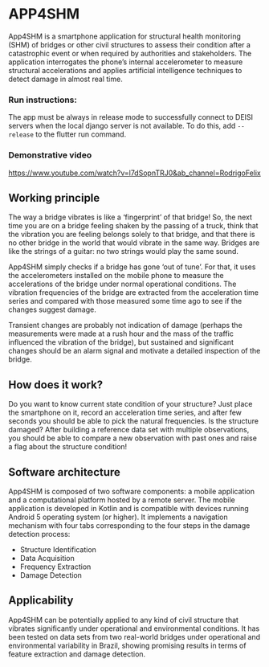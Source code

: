 # APP4SHM

App4SHM is a smartphone application for structural health monitoring (SHM) of bridges or other civil structures to assess their condition after a catastrophic event or when required by authorities and stakeholders. The application interrogates the phone’s internal accelerometer to measure structural accelerations and applies artificial intelligence techniques to detect damage in almost real time.

### Run instructions:
The app must be always in release mode to successfully connect to DEISI servers when the local django server is not available. To do this, add `--release` to the flutter run command.

### Demonstrative video
https://www.youtube.com/watch?v=l7dSopnTRJ0&ab_channel=RodrigoFelix

## Working principle
The way a bridge vibrates is like a ‘fingerprint’ of that bridge! So, the next time you are on a bridge feeling shaken by the passing of a truck, think that the vibration you are feeling belongs solely to that bridge, and that there is no other bridge in the world that would vibrate in the same way. Bridges are like the strings of a guitar: no two strings would play the same sound.

App4SHM simply checks if a bridge has gone ‘out of tune’. For that, it uses the accelerometers installed on the mobile phone to measure the accelerations of the bridge under normal operational conditions. The vibration frequencies of the bridge are extracted from the acceleration time series and compared with those measured some time ago to see if the changes suggest damage.

Transient changes are probably not indication of damage (perhaps the measurements were made at a rush hour and the mass of the traffic influenced the vibration of the bridge), but sustained and significant changes should be an alarm signal and motivate a detailed inspection of the bridge.

## How does it work?
Do you want to know current state condition of your structure? Just place the smartphone on it, record an acceleration time series, and after few seconds you should be able to pick the natural frequencies. Is the structure damaged? After building a reference data set with multiple observations, you should be able to compare a new observation with past ones and raise a flag about the structure condition!

## Software architecture
App4SHM is composed of two software components: a mobile application and a computational platform hosted by a remote server. The mobile application is developed in Kotlin and is compatible with devices running Android 5 operating system (or higher). It implements a navigation mechanism with four tabs corresponding to the four steps in the damage detection process:

- Structure Identification
- Data Acquisition
- Frequency Extraction
- Damage Detection

## Applicability
App4SHM can be potentially applied to any kind of civil structure that vibrates significantly under operational and environmental conditions. It has been tested on data sets from two real-world bridges under operational and environmental variability in Brazil, showing promising results in terms of feature extraction and damage detection.

